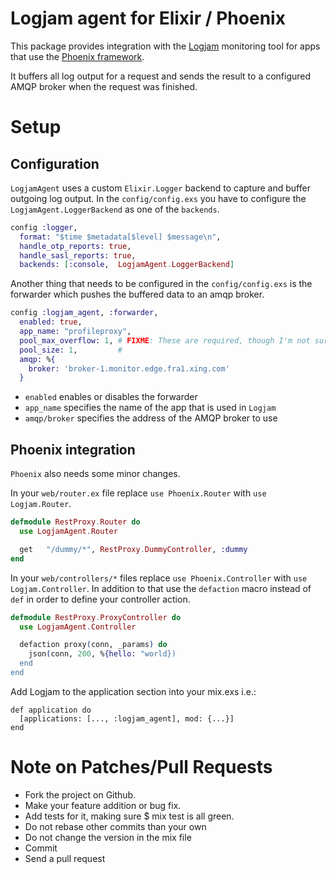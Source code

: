Logjam agent for Elixir / Phoenix
===========

This package provides integration with the [Logjam](https://github.com/skaes/logjam_core) monitoring tool for apps that
use the [Phoenix framework](https://github.com/phoenixframework/phoenix).

It buffers all log output for a request and sends the result to a configured AMQP broker when the request was finished.

# Setup

## Configuration
`LogjamAgent` uses a custom `Elixir.Logger` backend to capture and buffer outgoing log output. In the
`config/config.exs` you have to configure the `LogjamAgent.LoggerBackend` as one of the `backends`.

``` Elixir
config :logger,
  format: "$time $metadata[$level] $message\n",
  handle_otp_reports: true,
  handle_sasl_reports: true,
  backends: [:console,  LogjamAgent.LoggerBackend]

```

Another thing that needs to be configured in the `config/config.exs` is the forwarder which pushes
the buffered data to an amqp broker.

``` Elixir
config :logjam_agent, :forwarder,
  enabled: true,
  app_name: "profileproxy",
  pool_max_overflow: 1, # FIXME: These are required, though I'm not sure about the values
  pool_size: 1,         #
  amqp: %{
    broker: 'broker-1.monitor.edge.fra1.xing.com'
  }
```

* `enabled` enables or disables the forwarder
* `app_name` specifies the name of the app that is used in `Logjam`
* `amqp/broker` specifies the address of the AMQP broker to use

## Phoenix integration

`Phoenix` also needs some minor changes.

In your `web/router.ex` file replace `use Phoenix.Router` with `use Logjam.Router`.

``` Elixir
defmodule RestProxy.Router do
  use LogjamAgent.Router

  get   "/dummy/*", RestProxy.DummyController, :dummy
end
```

In your  `web/controllers/*` files replace `use Phoenix.Controller` with `use Logjam.Controller`.
In addition to that use the `defaction` macro instead of `def` in order to define your controller action.

``` Elixir
defmodule RestProxy.ProxyController do
  use LogjamAgent.Controller

  defaction proxy(conn, _params) do
    json(conn, 200, %{hello: "world})
  end
end
```

Add Logjam to the application section into your mix.exs i.e.:

```
def application do
  [applications: [..., :logjam_agent], mod: {...}]
end
```

# Note on Patches/Pull Requests ###
* Fork the project on Github.
* Make your feature addition or bug fix.
* Add tests for it, making sure $ mix test is all green.
* Do not rebase other commits than your own
* Do not change the version in the mix file
* Commit
* Send a pull request
